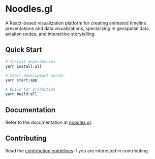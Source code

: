# Noodles.gl

A React-based visualization platform for creating animated timeline presentations and data visualizations, specializing in geospatial data, aviation routes, and interactive storytelling.

## Quick Start

```bash
# Install dependencies
yarn install:all

# Start development server
yarn start:app

# Build for production
yarn build:all
```

## Documentation

Refer to the documentation at [noodles.gl](https://noodles.gl).

## Contributing

Read the [contribution guidelines](/CONTRIBUTING.md) if you are interested in contributing.
